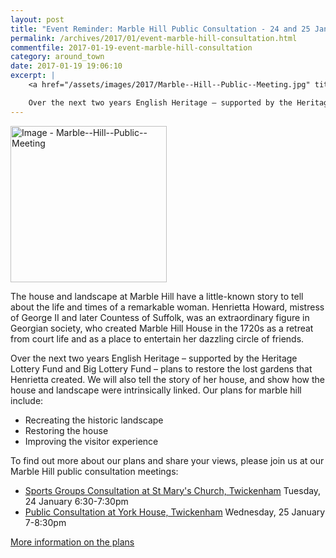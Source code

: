 ```yaml
---
layout: post
title: "Event Reminder: Marble Hill Public Consultation - 24 and 25 January 2017"
permalink: /archives/2017/01/event-marble-hill-consultation.html
commentfile: 2017-01-19-event-marble-hill-consultation
category: around_town
date: 2017-01-19 19:06:10
excerpt: |
    <a href="/assets/images/2017/Marble--Hill--Public--Meeting.jpg" title="Click for a larger image"><img src="/assets/images/2017/Marble--Hill--Public--Meeting-thumb.jpg" width="150" alt="Image - Marble--Hill--Public--Meeting"  class="photo right"/></a>

    Over the next two years English Heritage – supported by the Heritage Lottery Fund and Big Lottery Fund – plans to restore the lost gardens that Henrietta created. We will also tell the story of her house, and show how the house and landscape were intrinsically linked. On the 24 and 25 of January, there are consultations with the public so you can have your say.
---
```


<a href="/assets/images/2017/Marble--Hill--Public--Meeting.jpg" title="Click for a larger image"><img src="/assets/images/2017/Marble--Hill--Public--Meeting-thumb.jpg" width="250" alt="Image - Marble--Hill--Public--Meeting"  class="photo right"/></a>

The house and landscape at Marble Hill have a little-known story to tell about the life and times of a remarkable woman. Henrietta Howard, mistress of George II and later Countess of Suffolk, was an extraordinary figure in Georgian society, who created Marble Hill House in the 1720s as a retreat from court life and as a place to entertain her dazzling circle of friends.

Over the next two years English Heritage – supported by the Heritage Lottery Fund and Big Lottery Fund – plans to restore the lost gardens that Henrietta created. We will also tell the story of her house, and show how the house and landscape were intrinsically linked. Our plans for marble hill include:

-   Recreating the historic landscape
-   Restoring the house
-   Improving the visitor experience

To find out more about our plans and share your views, please join us at our Marble Hill public consultation meetings:

-   [Sports Groups Consultation at St Mary's Church, Twickenham](/event/event/200705146013)
    Tuesday, 24 January 6:30-7:30pm
-   [Public Consultation at York House, Twickenham](/event/event/200705146012)
    Wednesday, 25 January 7-8:30pm

[More information on the plans](http://www.english-heritage.org.uk/visit/places/marble-hill-house/marble-hill-revived)
